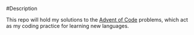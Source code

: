 #Description

This repo will hold my solutions to the [Advent of Code](https://adventofcode.com/2018/) problems, which act as my coding practice for learning new languages.


